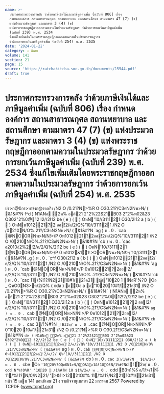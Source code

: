 ```yaml
---
name: >-
  ประกาศกระทรวงการคลัง ว่าด้วยภาษีเงินได้และภาษีมูลค่าเพิ่ม (ฉบับที่ 806) เรื่อง
  กำหนดองค์การ สถานสาธารณกุศล สถานพยาบาล และสถานศึกษา ตามมาตรา 47 (7) (ข)
  แห่งประมวลรัษฎากร และมาตรา 3 (4) (ข)
  แห่งพระราชกฤษฎีกาออกตามความในประมวลรัษฎากร ว่าด้วยการยกเว้นภาษีมูลค่าเพิ่ม
  (ฉบับที่ 239) พ.ศ. 2534 
  ซึ่งแก้ไขเพิ่มเติมโดยพระราชกฤษฎีกาออกตามความในประมวลรัษฎากร
  ว่าด้วยการยกเว้นภาษีมูลค่าเพิ่ม (ฉบับที่ 254) พ.ศ. 2535
date: '2024-01-22'
category: ง พิเศษ
volume: 141
section: 21
page: 15
source: 'https://ratchakitcha.soc.go.th/documents/15544.pdf'
draft: true
---
```


# ประกาศกระทรวงการคลัง ว่าด้วยภาษีเงินได้และภาษีมูลค่าเพิ่ม (ฉบับที่ 806) เรื่อง กำหนดองค์การ สถานสาธารณกุศล สถานพยาบาล และสถานศึกษา ตามมาตรา 47 (7) (ข) แห่งประมวลรัษฎากร และมาตรา 3 (4) (ข) แห่งพระราชกฤษฎีกาออกตามความในประมวลรัษฎากร ว่าด้วยการยกเว้นภาษีมูลค่าเพิ่ม (ฉบับที่ 239) พ.ศ. 2534  ซึ่งแก้ไขเพิ่มเติมโดยพระราชกฤษฎีกาออกตามความในประมวลรัษฎากร ว่าด้วยการยกเว้นภาษีมูลค่าเพิ่ม (ฉบับที่ 254) พ.ศ. 2535

ปร>ก@0กร>ทร/งก@รคล?ง /N2 O /0.21?N>%R O O30.21?/C3คN2Nพ>N/ ( &1&#?N f^d ) N1ANอ ํ2ห% อค์21 2"2%22$21B03 2"2%พ02&23 O302"2%0@12 !2//2!12 be ( e ) (  ) OหN'10//311121 O30/2!12 a ( b ) (  ) OหNพ101221?2 ออ!2/ค/2/Q%'10//311121 /N2 O /0210N/O%.21?/C3คN2Nพ>N/ ( &1&#?N `ag ) พ . 0 . `cab @NOORNพ>N/N!>/P 0พ101221?2ออ!2/ค/2/Q%'10//311121 /N2 O /0210N/O%.21?/C3คN2Nพ>N/ ( &1&#?N `cb ) พ . 0 . `cac อ2010อํ2%2!2/ค/2/Q%/2!12 be ( e ) (  ) OหN'10//311121 @NOORNพ>N/N!>/P 0 พ1012&11!>OORNพ>N/N!>/'10//311121 ( &1&#?N _g ) พ . 0 . `c^f O30/2!12 a ( b ) (  ) OหNพ101221?2ออ!2/ค/2/Q%'10//311121 /N2 O /0210N/O%.21?/C3คN2Nพ>N/ ( &1&#?N `ag ) พ . 0 . `cab @NOORNพ>N/N!>/P 0พ101221?2ออ!2/ค/2/Q%'10//311121 /N2 O /0210N/O% .21?/C3คN2Nพ>N/ ( &1&#?N `cb ) พ . 0 . `cac 11/%!1?/N22110#1/21ค31 @'1020 1 !NอR'%?O Oอ _ QหO0N3>ค/2/Q% ( cda ) อOอ a อ'102010#1/21ค31 /N2 O /0.21?N>%R O O30.21?/C3คN2Nพ>N/ ( &1&#?N ` ) N1ANอ ํ2ห% อค์21 2"2%22$21B03 2"2%พ02&23 O302"2%0@12!2//2!12 be ( e ) (  ) OหN'10//311121 O30/2!12 a ( b ) (  ) OหNพ101221?2 ออ!2/ค/2/Q%'10//311121 /N2 O /0210N/O%.21?/C3คN2Nพ>N/ ( &1&#?N `ag ) พ . 0 . `cab @NOORNพ>N/N!>/P 0พ101221?2ออ!2/ค/2/Q%'10//311121 /N2 O /0210N/O%.21?/C3คN2Nพ>N/ ( &1&#?N `cb ) พ . 0 . `cac 3/1%#?N _` !B32ค/ พ . 0 . `cac @NOORNพ>N/N!>/P 0'1020 10#1/21ค31 /N2 O /0.21?N>%R O O30.21?/C3คN2Nพ>N/ ( &1&#?N `de ) N1ANอ ํ2ห% อค์21 2"2%22$21B03 2"2%พ02&23 O302"2%0@12 !2//2!12 be ( e ) (  ) OหN'10//311121 O30/2!12 a ( b ) (  ) OหNพ101221?2ออ!2/ค/2/Q%'10//311121 /N2 O /0210N/O% .21?/C3คN2Nพ>N/ ( &1&#?N `ag ) พ . 0 . `cab @NOORNพ>N/N!>/P 0พ101221?2ออ!2/ค/2/ Q%'10//311121 /N2 O /0210N/O%.21?/C3คN2Nพ>N/ ( &1&#?N `cb ) พ . 0 . `cac 3/1%#?N _ $1%/2ค/ พ . 0 . `cbe Oอ ` '1020%?OQหON1>N/QO&1ค1&!1OO!N/1%#?N `d 12ค/ พ . 0 . `cdd N'็%!O%R' '1020  /1%#?N 18 $1%/2ค/ พ . 0 . `cdd B3พ1%$์ อ/1/>/1%์ 11/%!1?N/0/N221/ '>&1!>1221O#% 11/%!1?/N22110#1/21ค31 หน้า 15 เลม 141 ตอนพิเศษ 21 ง ราชกิจจานุเบกษา 22 มกราคม 2567 Powered by TCPDF (www.tcpdf.org)
